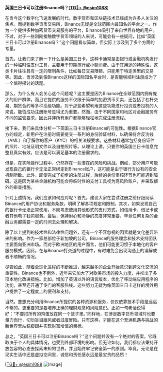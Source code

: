 **英国三日卡可以注册Binance吗？[[TG💪+ @esim1088](https://t.me/s/esim1088)]**

在当今这个数字化飞速发展的时代，数字货币和区块链技术已经成为许多人关注的焦点。而提到数字货币交易所，Binance无疑是全球范围内最知名的平台之一。作为一个提供多种加密货币交易服务的平台，Binance吸引了来自世界各地的用户。不过，对于一些刚刚接触数字货币领域的人来说，可能会有一些疑问，比如“英国三日卡可以注册Binance吗？”这个问题看似简单，但实际上涉及到了多个方面的考量。

首先，让我们来了解一下什么是英国三日卡。这种卡通常是由银行或金融机构发行的一种临时性支付工具，主要用于短期旅行或小额消费。由于其用途的特殊性，这类卡片往往具有一定的限制条件，比如每日交易限额、只能用于特定类型的交易等。因此，当涉及到像Binance这样的国际知名平台时，是否能够顺利注册成为了一个值得探讨的话题。

那么，为什么有人会关心这个问题呢？这主要是因为Binance在全球范围内拥有庞大的用户群体，而且它提供的服务不仅限于简单的加密货币买卖，还包括了杠杆交易、期货合约等多种高级功能。对于那些希望利用这些功能进行投资或者投机的人来说，能否成功注册账号显得尤为重要。然而，由于不同国家和地区对金融服务有不同的监管要求，因此并非所有用户都能够轻松地完成注册流程。

接下来，我们来具体分析一下英国三日卡注册Binance的可能性。根据Binance官方的规定，新用户在注册时需要提交一系列的身份验证材料，以确保符合反洗钱（AML）和了解你的客户（KYC）的相关法规要求。这些材料通常包括身份证件的照片、地址证明文件以及自拍照片等。从理论上讲，只要你的英国三日卡信息完整且真实有效，应该是可以满足基本的注册需求的。

但是，在实际操作过程中，仍然存在一些潜在的风险和挑战。例如，部分用户可能发现自己的银行卡无法正常绑定到Binance账户，这可能是由于银行方设有的安全机制所致。此外，即使完成了初步的注册过程，后续的身份审核环节也可能遇到障碍。这是因为某些金融机构可能会将临时性的支付工具视为高风险账户，并采取额外的审查措施。

针对上述情况，我们应该如何应对呢？首先，建议大家在尝试注册之前仔细阅读Binance的用户协议和服务条款，明确了解各项规定和限制。其次，如果发现自己的银行卡无法正常使用，不妨考虑使用其他形式的支付方式，如信用卡、借记卡或者其他电子钱包服务。最后，保持耐心和冷静的态度非常重要，毕竟任何复杂的金融业务都需要一定的时间去处理和解决。

除了以上提到的技术性和法律性问题外，还有一个不容忽视的因素就是文化差异带来的影响。作为一家总部位于新加坡的公司，Binance的服务理念和技术支持团队主要面向亚洲市场。而对于欧洲地区的用户而言，他们可能更习惯于本地化的客户服务模式。因此，在与Binance打交道的过程中，有时难免会出现沟通上的误解或者不顺畅的情况。

尽管如此，随着全球化进程的不断推进，越来越多的企业开始意识到跨文化交流的重要性。Binance也不例外，近年来它加大了对欧美市场的投入力度，并推出了多项本地化改进措施。比如，增加了英语以外的语言版本，优化了移动端应用程序的功能，甚至还开通了专门的客服热线。这些努力无疑为像英国三日卡这样的境外用户提供了一定程度上的便利和支持。

当然，要想充分利用Binance所提供的各种资源和服务，仅仅依靠技术手段是远远不够的。更重要的是要培养正确的理财观念和风险意识。正如一句老话说得好：“不要把所有的鸡蛋放在同一个篮子里。”同样地，在涉足数字货币领域时也要量力而行，切勿盲目跟风或者过度冒险。只有这样，才能在这个充满机遇与挑战的新世界里站稳脚跟并实现财富增值的目标。

总之，“英国三日卡可以注册Binance吗？”这个问题并没有一个绝对的答案。它既取决于个人的具体情况，也受到外部环境的影响。但无论如何，我们都应该秉持开放包容的心态去探索未知的世界，并且始终牢记安全第一的原则。毕竟，无论是在现实生活中还是虚拟空间里，诚信和责任感永远是最宝贵的品质！

[[TG💪+ @esim1088](https://t.me/s/esim1088) ![Image](https://i.postimg.cc/4NQfJmqS/Snipaste-2025-05-13-00-14-12.png)]